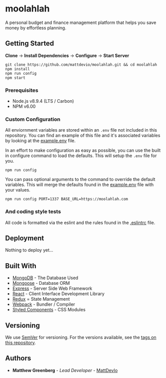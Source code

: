 # moolahlah

A personal budget and finance management platform that helps you save money by effortless planning.

## Getting Started

**Clone** -> **Install Dependencies** -> **Configure** -> **Start Server**

```
git clone https://github.com/mattdevio/moolahlah.git && cd moolahlah
npm install
npm run config
npm start
```

### Prerequisites

+ Node.js v8.9.4 (LTS / Carbon)
+ NPM v6.00

### Custom Configuration

All enviornment variables are stored within an `.env` file not included in this repository. You can find an example of this file and it's associated variables by looking at the [example.env](/example.env) file.

In an effort to make configuration as easy as possible, you can use the built in configure command to load the defaults. This will setup the `.env` file for you.

```
npm run config
```

You can pass optional arguments to the command to override the default variables. This will merge the defaults found in the [example.env](/example.env) file with your values.

```
npm run config PORT=1337 BASE_URL=https://moolahlah.com
```

### And coding style tests

All code is formatted via the eslint and the rules found in the [.eslintrc](/.eslintrc.js) file.

## Deployment

Nothing to deploy yet...

## Built With

* [MongoDB](https://docs.mongodb.com/manual/) - The Database Used
* [Mongoose](https://mongoosejs.com/docs/guide.html) - Database ORM
* [Express](https://expressjs.com/en/4x/api.html) - Server Side Web Framework
* [React](https://reactjs.org/docs/) - Client Interface Development Library
* [Redux](https://redux.js.org/) = State Management
* [Webpack](https://webpack.js.org/concepts/) - Bundler / Compiler
* [Styled Components](https://www.styled-components.com/docs/basics) - CSS Modules

## Versioning

We use [SemVer](http://semver.org/) for versioning. For the versions available, see the [tags on this repository](https://github.com/your/project/tags). 

## Authors

* **Matthew Greenberg** - *Lead Developer* - [MattDevIo](https://github.com/mattdevio)
